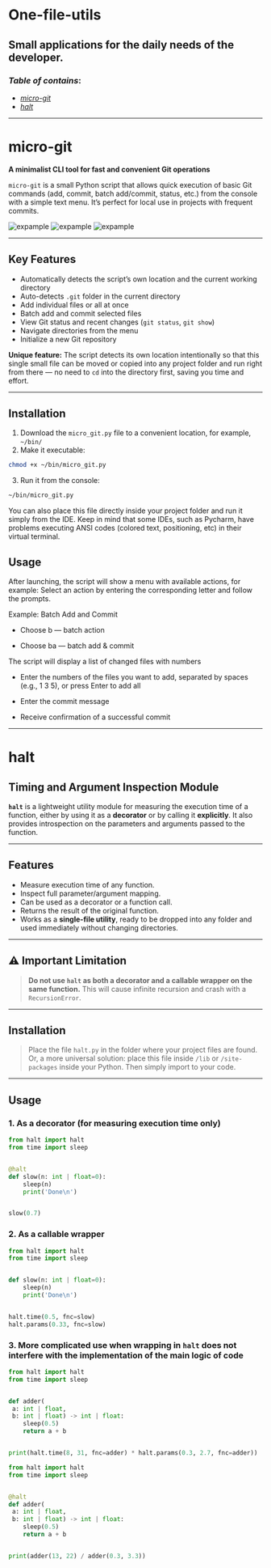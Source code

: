 # One-file-utils
## Small applications for the daily needs of the developer.

### _Table of contains_:
- [_micro-git_](#micro-git)
- [_halt_](#halt)
---

# micro-git

**A minimalist CLI tool for fast and convenient Git operations**

`micro-git` is a small Python script that allows quick execution of basic Git commands (add, commit, batch add/commit, status, etc.) from the console with a simple text menu.
It’s perfect for local use in projects with frequent commits.

![expample](images/micro_git_1.png)
![expample](images/micro_git_2.png)
![expample](images/micro_git_3.png)

---

## Key Features

- Automatically detects the script’s own location and the current working directory
- Auto-detects `.git` folder in the current directory
- Add individual files or all at once
- Batch add and commit selected files
- View Git status and recent changes (`git status`, `git show`)
- Navigate directories from the menu
- Initialize a new Git repository

**Unique feature:**
The script detects its own location intentionally so that this single small file can be moved or copied into any project folder and run right from there — no need to `cd` into the directory first, saving you time and effort.

---

## Installation

1. Download the `micro_git.py` file to a convenient location, for example, `~/bin/`
2. Make it executable:

```bash
chmod +x ~/bin/micro_git.py
```
3. Run it from the console:
```bash
~/bin/micro_git.py
```
You can also place this file directly inside your project folder and run it simply from the IDE. Keep in mind that some IDEs, such as Pycharm, have problems executing ANSI codes (colored text, positioning, etc) in their virtual terminal.

## Usage
After launching, the script will show a menu with available actions, for example:
Select an action by entering the corresponding letter and follow the prompts.

Example: Batch Add and Commit
- Choose b — batch action

- Choose ba — batch add & commit

The script will display a list of changed files with numbers

- Enter the numbers of the files you want to add, separated by spaces (e.g., 1 3 5), or press Enter to add all

- Enter the commit message

- Receive confirmation of a successful commit
---

# halt
## Timing and Argument Inspection Module

**`halt`** is a lightweight utility module for measuring the execution time of a function, either by using it as a **decorator** or by calling it **explicitly**. It also provides introspection on the parameters and arguments passed to the function.

---

## Features

- Measure execution time of any function.
- Inspect full parameter/argument mapping.
- Can be used as a decorator or a function call.
- Returns the result of the original function.
- Works as a **single-file utility**, ready to be dropped into any folder and used immediately without changing directories.

---

## ⚠️ Important Limitation

> **Do not use `halt` as both a decorator and a callable wrapper on the same function.**
> This will cause infinite recursion and crash with a `RecursionError`.

---
## Installation
> Place the file `halt.py` in the folder where your project files are found. Or, a more universal solution: place this file inside `/lib` or `/site-packages` inside your Python. Then simply import to your code.

---
## Usage

### 1. As a decorator (for measuring execution time only)

```python
from halt import halt
from time import sleep


@halt
def slow(n: int | float=0):
    sleep(n)
    print('Done\n')


slow(0.7)
```

### 2. As a callable wrapper

```python
from halt import halt
from time import sleep


def slow(n: int | float=0):
    sleep(n)
    print('Done\n')


halt.time(0.5, fnc=slow)
halt.params(0.33, fnc=slow)
```

### 3. More complicated use when wrapping in `halt` does not interfere with the implementation of the main logic of code

```python
from halt import halt
from time import sleep


def adder(
 a: int | float,
 b: int | float) -> int | float:
    sleep(0.5)
    return a + b


print(halt.time(8, 31, fnc=adder) * halt.params(0.3, 2.7, fnc=adder))
```

```python
from halt import halt
from time import sleep


@halt
def adder(
 a: int | float,
 b: int | float) -> int | float:
    sleep(0.5)
    return a + b


print(adder(13, 22) / adder(0.3, 3.3))
```
